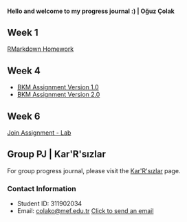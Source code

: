 #### Hello and welcome to my progress journal :) | Oğuz Çolak

## Week 1

[RMarkdown Homework](https://pjournal.github.io/mef03-oguzcolak/oguz-colak-rmarkdown-homework.html)

## Week 4

* [BKM Assignment Version 1.0](https://pjournal.github.io/mef03-oguzcolak/oguz-colak-bkm-assignment.html)
* [BKM Assignment Version 2.0](https://pjournal.github.io/mef03-oguzcolak/oguz-colak-bkm-assignment-2.html)

## Week 6

[Join Assignment - Lab](https://pjournal.github.io/mef03-oguzcolak/week6-lab-join-assignment.html)

## Group PJ | Kar'R'sızlar

For group progress journal, please visit the [Kar'R'sızlar](https://pjournal.github.io/mef03g-Kar-R-sizlar/) page.

### Contact Information

* Student ID: 311902034
* Email: colako@mef.edu.tr [Click to send an email](mailto:colako@mef.edu.tr)
